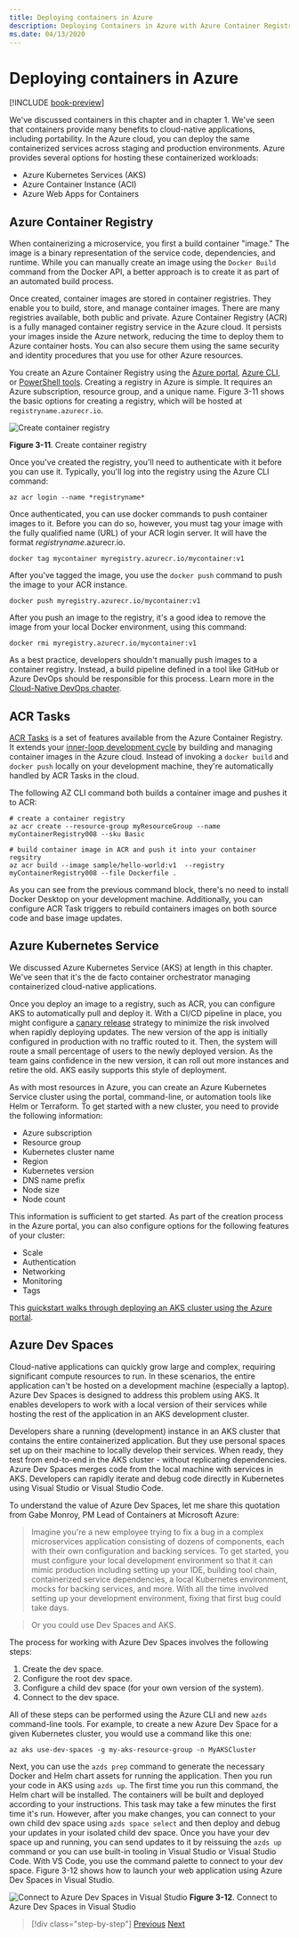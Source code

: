 ```yaml
---
title: Deploying containers in Azure
description: Deploying Containers in Azure with Azure Container Registry, Azure Kubernetes Service, and Azure Dev Spaces.
ms.date: 04/13/2020
---
```


# Deploying containers in Azure

[!INCLUDE [book-preview](../../../includes/book-preview.md)]

We've discussed containers in this chapter and in chapter 1. We've seen that containers provide many benefits to cloud-native applications, including portability. In the Azure cloud, you can deploy the same containerized services across staging and production environments. Azure provides several options for hosting these containerized workloads:

- Azure Kubernetes Services (AKS)
- Azure Container Instance (ACI)
- Azure Web Apps for Containers

## Azure Container Registry

When containerizing a microservice, you first a build container "image." The image is a binary representation of the service code, dependencies, and runtime. While you can manually create an image using the `Docker Build` command from the Docker API, a better approach is to create it as part of an automated build process.

Once created, container images are stored in container registries. They enable you to build, store, and manage container images. There are many registries available, both public and private. Azure Container Registry (ACR) is a fully managed container registry service in the Azure cloud. It persists your images inside the Azure network, reducing the time to deploy them to Azure container hosts. You can also secure them using the same security and identity procedures that you use for other Azure resources.

You create an Azure Container Registry using the [Azure portal](https://docs.microsoft.com/azure/container-registry/container-registry-get-started-portal), [Azure CLI](https://docs.microsoft.com/azure/container-registry/container-registry-get-started-azure-cli), or [PowerShell tools](https://docs.microsoft.com/azure/container-registry/container-registry-get-started-powershell). Creating a registry in Azure is simple. It requires an Azure subscription, resource group, and a unique name. Figure 3-11 shows the basic options for creating a registry, which will be hosted at `registryname.azurecr.io`.

![Create container registry](./media/create-container-registry.png)

**Figure 3-11**. Create container registry

Once you've created the registry, you'll need to authenticate with it before you can use it. Typically, you'll log into the registry using the Azure CLI command:

```azurecli
az acr login --name *registryname*
```

Once authenticated, you can use docker commands to push container images to it. Before you can do so, however, you must tag your image with the fully qualified name (URL) of your ACR login server. It will have the format *registryname*.azurecr.io.

```console
docker tag mycontainer myregistry.azurecr.io/mycontainer:v1
```

After you've tagged the image, you use the `docker push` command to push the image to your ACR instance.

```console
docker push myregistry.azurecr.io/mycontainer:v1
```

After you push an image to the registry, it's a good idea to remove the image from your local Docker environment, using this command:

```console
docker rmi myregistry.azurecr.io/mycontainer:v1
```

As a best practice, developers shouldn't manually push images to a container registry. Instead, a build pipeline defined in a tool like GitHub or Azure DevOps should be responsible for this process. Learn more in the [Cloud-Native DevOps chapter](devops.md).

## ACR Tasks

[ACR Tasks](https://docs.microsoft.com/azure/container-registry/container-registry-tasks-overview) is a set of features available from the Azure Container Registry. It extends your [inner-loop development cycle](https://docs.microsoft.com/dotnet/architecture/containerized-lifecycle/design-develop-containerized-apps/docker-apps-inner-loop-workflow) by building and managing container images in the Azure cloud. Instead of invoking a `docker build` and `docker push` locally on your development machine, they're automatically handled by ACR Tasks in the cloud.

The following AZ CLI command both builds a container image and pushes it to ACR:

```azurecli
# create a container registry
az acr create --resource-group myResourceGroup --name myContainerRegistry008 --sku Basic

# build container image in ACR and push it into your container regsitry
az acr build --image sample/hello-world:v1  --registry myContainerRegistry008 --file Dockerfile .
```

As you can see from the previous command block, there's no need to install Docker Desktop on your development machine. Additionally, you can configure ACR Task triggers to rebuild containers images on both source code and base image updates.

## Azure Kubernetes Service

We discussed Azure Kubernetes Service (AKS) at length in this chapter. We've seen that it's the de facto container orchestrator managing containerized cloud-native applications.

Once you deploy an image to a registry, such as ACR, you can configure AKS to automatically pull and deploy it. With a CI/CD pipeline in place, you might configure a  [canary release](https://martinfowler.com/bliki/CanaryRelease.html) strategy to minimize the risk involved when rapidly deploying updates. The new version of the app is initially configured in production with no traffic routed to it. Then, the system will route a small percentage of users to the newly deployed version. As the team gains confidence in the new version, it can roll out more instances and retire the old. AKS easily supports this style of deployment.

As with most resources in Azure, you can create an Azure Kubernetes Service cluster using the portal, command-line, or automation tools like Helm or Terraform. To get started with a new cluster, you need to provide the following information:

- Azure subscription
- Resource group
- Kubernetes cluster name
- Region
- Kubernetes version
- DNS name prefix
- Node size
- Node count

This information is sufficient to get started. As part of the creation process in the Azure portal, you can also configure options for the following features of your cluster:

- Scale
- Authentication
- Networking
- Monitoring
- Tags

This [quickstart walks through deploying an AKS cluster using the Azure portal](https://docs.microsoft.com/azure/aks/kubernetes-walkthrough-portal).

## Azure Dev Spaces

Cloud-native applications can quickly grow large and complex, requiring significant compute resources to run. In these scenarios, the entire application can't be hosted on a development machine (especially a laptop). Azure Dev Spaces is designed to address this problem using AKS. It enables developers to work with a local version of their services while hosting the rest of the application in an AKS development cluster.

Developers share a running (development) instance in an AKS cluster that contains the entire containerized application. But they use personal spaces set up on their machine to locally develop their services. When ready, they test from end-to-end in the AKS cluster - without replicating dependencies. Azure Dev Spaces merges code from the local machine with services in AKS. Developers can rapidly iterate and debug code directly in Kubernetes using Visual Studio or Visual Studio Code.

To understand the value of Azure Dev Spaces, let me share this quotation from Gabe Monroy, PM Lead of Containers at Microsoft Azure:

> Imagine you're a new employee trying to fix a bug in a complex microservices application consisting of dozens of components, each with their own configuration and backing services. To get started, you must configure your local development environment so that it can mimic production including setting up your IDE, building tool chain, containerized service dependencies, a local Kubernetes environment, mocks for backing services, and more. With all the time involved setting up your development environment, fixing that first bug could take days.

> Or you could use Dev Spaces and AKS.

The process for working with Azure Dev Spaces involves the following steps:

1. Create the dev space.
2. Configure the root dev space.
3. Configure a child dev space (for your own version of the system).
4. Connect to the dev space.

All of these steps can be performed using the Azure CLI and new  `azds` command-line tools. For example, to create a new Azure Dev Space for a given Kubernetes cluster, you would use a command like this one:

```azurecli
az aks use-dev-spaces -g my-aks-resource-group -n MyAKSCluster
```

Next, you can use the `azds prep` command to generate the necessary Docker and Helm chart assets for running the application. Then you run your code in AKS using `azds up`. The first time you run this command, the Helm chart will be installed. The containers will be built and deployed according to your instructions. This task may take a few minutes the first time it's run. However, after you make changes, you can connect to your own child dev space using `azds space select` and then deploy and debug your updates in your isolated child dev space. Once you have your dev space up and running, you can send updates to it by reissuing the `azds up` command or you can use built-in tooling in Visual Studio or Visual Studio Code. With VS Code, you use the command palette to connect to your dev space. Figure 3-12 shows how to launch your web application using Azure Dev Spaces in Visual Studio.

![Connect to Azure Dev Spaces in Visual Studio](./media/azure-dev-spaces-visual-studio-launchsettings.png)
**Figure 3-12**. Connect to Azure Dev Spaces in Visual Studio

>[!div class="step-by-step"]
>[Previous](combine-containers-serverless-approaches.md)
>[Next](scale-containers-serverless.md)
